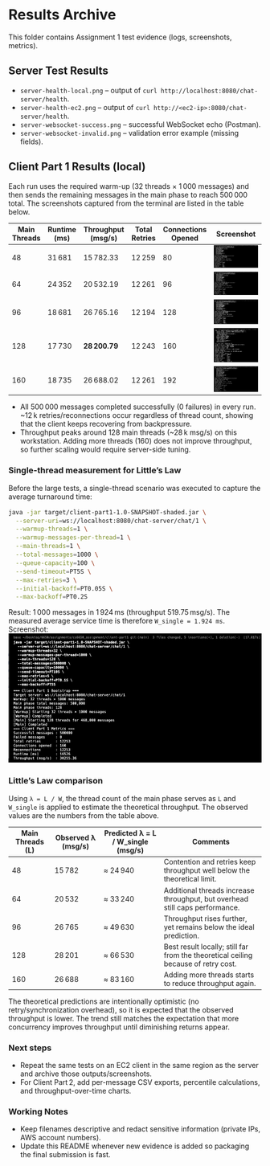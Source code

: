 # Results Archive

This folder contains Assignment 1 test evidence (logs, screenshots, metrics).

## Server Test Results
- `server-health-local.png` – output of `curl http://localhost:8080/chat-server/health`.
- `server-health-ec2.png` – output of `curl http://<ec2-ip>:8080/chat-server/health`.
- `server-websocket-success.png` – successful WebSocket echo (Postman).
- `server-websocket-invalid.png` – validation error example (missing fields).

## Client Part 1 Results (local)

Each run uses the required warm-up (32 threads × 1 000 messages) and then sends the remaining messages in the main phase to reach 500 000 total. The screenshots captured from the terminal are listed in the table below.

| Main Threads | Runtime (ms) | Throughput (msg/s) | Total Retries | Connections Opened | Screenshot |
| --- | --- | --- | --- | --- | --- |
| 48  | 31 681 | 15 782.33 | 12 259 | 80  | ![48](client-part1-main48.png) |
| 64  | 24 352 | 20 532.19 | 12 261 | 96  | ![64](client-part1-main64.png) |
| 96  | 18 681 | 26 765.16 | 12 194 | 128 | ![96](client-part1-main96.png) |
| 128 | 17 730 | **28 200.79** | 12 243 | 160 | ![128](client-part1-main128.png) |
| 160 | 18 735 | 26 688.02 | 12 261 | 192 | ![160](client-part1-main160.png) |

- All 500 000 messages completed successfully (0 failures) in every run. ~12 k retries/reconnections occur regardless of thread count, showing that the client keeps recovering from backpressure.
- Throughput peaks around 128 main threads (~28 k msg/s) on this workstation. Adding more threads (160) does not improve throughput, so further scaling would require server-side tuning.

### Single-thread measurement for Little’s Law

Before the large tests, a single-thread scenario was executed to capture the average turnaround time:

```bash
java -jar target/client-part1-1.0-SNAPSHOT-shaded.jar \
  --server-uri=ws://localhost:8080/chat-server/chat/1 \
  --warmup-threads=1 \
  --warmup-messages-per-thread=1 \
  --main-threads=1 \
  --total-messages=1000 \
  --queue-capacity=100 \
  --send-timeout=PT5S \
  --max-retries=3 \
  --initial-backoff=PT0.05S \
  --max-backoff=PT0.2S
```

Result: 1 000 messages in 1 924 ms (throughput 519.75 msg/s). The measured average service time is therefore `W_single = 1.924 ms`. Screenshot: ![single thread](client-part1-single-thread.png)

### Little’s Law comparison

Using `λ = L / W`, the thread count of the main phase serves as `L` and `W_single` is applied to estimate the theoretical throughput. The observed values are the numbers from the table above.

| Main Threads (L) | Observed λ (msg/s) | Predicted λ = L / W_single (msg/s) | Comments |
| --- | --- | --- | --- |
| 48  | 15 782 | ≈ 24 940 | Contention and retries keep throughput well below the theoretical limit. |
| 64  | 20 532 | ≈ 33 240 | Additional threads increase throughput, but overhead still caps performance. |
| 96  | 26 765 | ≈ 49 630 | Throughput rises further, yet remains below the ideal prediction. |
| 128 | 28 201 | ≈ 66 530 | Best result locally; still far from the theoretical ceiling because of retry cost. |
| 160 | 26 688 | ≈ 83 160 | Adding more threads starts to reduce throughput again. |

The theoretical predictions are intentionally optimistic (no retry/synchronization overhead), so it is expected that the observed throughput is lower. The trend still matches the expectation that more concurrency improves throughput until diminishing returns appear.

### Next steps

- Repeat the same tests on an EC2 client in the same region as the server and archive those outputs/screenshots.
- For Client Part 2, add per-message CSV exports, percentile calculations, and throughput-over-time charts.

### Working Notes
- Keep filenames descriptive and redact sensitive information (private IPs, AWS account numbers).
- Update this README whenever new evidence is added so packaging the final submission is fast.
